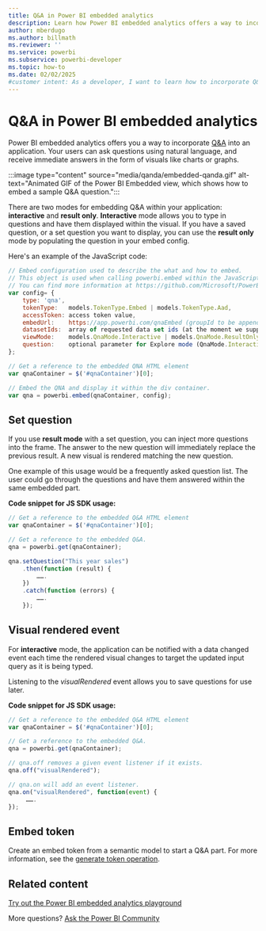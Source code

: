 ```yaml
---
title: Q&A in Power BI embedded analytics
description: Learn how Power BI embedded analytics offers a way to incorporate Q&A into an application and allow your users to ask questions using natural language.
author: mberdugo
ms.author: billmath
ms.reviewer: ''
ms.service: powerbi
ms.subservice: powerbi-developer
ms.topic: how-to
ms.date: 02/02/2025
#customer intent: As a developer, I want to learn how to incorporate Q&A into my application using Power BI embedded analytics so I can write more interactive applications.
---
```


# Q&A in Power BI embedded analytics

Power BI embedded analytics offers you a way to incorporate [Q&A](pbi-glossary.md#qa) into an application. Your users can ask questions using natural language, and receive immediate answers in the form of visuals like charts or graphs.

:::image type="content" source="media/qanda/embedded-qanda.gif" alt-text="Animated GIF of the Power BI Embedded view, which shows how to embed a sample Q&A question.":::

There are two modes for embedding Q&A within your application: **interactive** and **result only**. **Interactive** mode allows you to type in questions and have them displayed within the visual. If you have a saved question, or a set question you want to display, you can use the **result only** mode by populating the question in your embed config.

Here's an example of the JavaScript code:

```javascript
// Embed configuration used to describe the what and how to embed.
// This object is used when calling powerbi.embed within the JavaScript API.
// You can find more information at https://github.com/Microsoft/PowerBI-JavaScript/wiki/Embed-Configuration-Details.
var config= {
    type: 'qna',
    tokenType:   models.TokenType.Embed | models.TokenType.Aad,
    accessToken: access token value,
    embedUrl:    https://app.powerbi.com/qnaEmbed (groupId to be appended as query parameter if required),
    datasetIds:  array of requested data set ids (at the moment we support only one dataset),
    viewMode:    models.QnaMode.Interactive | models.QnaMode.ResultOnly,
    question:    optional parameter for Explore mode (QnaMode.Interactive) and mandatory for Render Result mode (QnaMode.ResultOnly)
};

// Get a reference to the embedded QNA HTML element
var qnaContainer = $('#qnaContainer')[0];

// Embed the QNA and display it within the div container.
var qna = powerbi.embed(qnaContainer, config);
```

## Set question

If you use **result mode** with a set question, you can inject more questions into the frame. The answer to the new question will immediately replace the previous result. A new visual is rendered matching the new question.

One example of this usage would be a frequently asked question list. The user could go through the questions and have them answered within the same embedded part.

**Code snippet for JS SDK usage:**  

```javascript
// Get a reference to the embedded Q&A HTML element
var qnaContainer = $('#qnaContainer')[0];

// Get a reference to the embedded Q&A.
qna = powerbi.get(qnaContainer);

qna.setQuestion("This year sales")
    .then(function (result) {
        …….
    })
    .catch(function (errors) {
        …….
    });
```

## Visual rendered event

For **interactive** mode, the application can be notified with a data changed event each time the rendered visual changes to target the updated input query as it is being typed.

Listening to the *visualRendered* event allows you to save questions for use later.

**Code snippet for JS SDK usage:**  

```javascript
// Get a reference to the embedded Q&A HTML element
var qnaContainer = $('#qnaContainer')[0];

// Get a reference to the embedded Q&A.
qna = powerbi.get(qnaContainer);

// qna.off removes a given event listener if it exists.
qna.off("visualRendered");

// qna.on will add an event listener.
qna.on("visualRendered", function(event) {
     …….
});
```

## Embed token

Create an embed token from a semantic model to start a Q&A part. For more information, see the [generate token operation](/rest/api/power-bi/embedtoken).

## Related content

[Try out the Power BI embedded analytics playground](https://go.microsoft.com/fwlink/?linkid=848279)

More questions? [Ask the Power BI Community](https://community.powerbi.com/)
